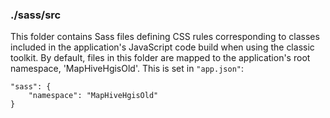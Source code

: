 ### ./sass/src

This folder contains Sass files defining CSS rules corresponding to classes
included in the application's JavaScript code build when using the classic toolkit.
By default, files in this folder are mapped to the application's root namespace, 'MapHiveHgisOld'.
This is set in `"app.json"`:

    "sass": {
        "namespace": "MapHiveHgisOld"
    }